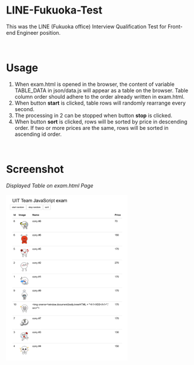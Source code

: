 # LINE-Fukuoka-Test
This was the LINE (Fukuoka office) Interview Qualification Test for Front-end Engineer position.


<br>

# Usage
1. When exam.html is opened in the browser, the content of variable TABLE_DATA in json/data.js will appear as a table on the browser. Table column order should adhere to the order already written in exam.html.
2. When button **start** is clicked, table rows will randomly rearrange every second.
3. The processing in 2 can be stopped when button **stop** is clicked.
4. When button **sort** is clicked, rows will be sorted by price in descending order. If two or more prices are the same, rows will be sorted in ascending id order.


<br>

# Screenshot
<p>
   <em>Displayed Table on exam.html Page</em>
   <br><br>
   <img style="max-width: 100%;height: 450px;" src="/Extra/test.jpg" alt>
</p>
